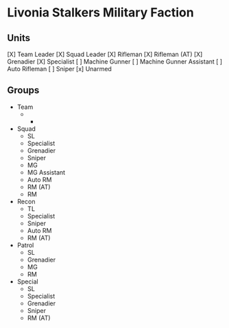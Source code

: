 # Livonia Stalkers Military Faction

## Units
[X] Team Leader
[X] Squad Leader
[X] Rifleman
[X] Rifleman (AT)
[X] Grenadier
[X] Specialist
[ ] Machine Gunner
[ ] Machine Gunner Assistant
[ ] Auto Rifleman
[ ] Sniper
[x] Unarmed

## Groups
- Team
    - *
- Squad
    - SL
    - Specialist
    - Grenadier
    - Sniper
    - MG
    - MG Assistant
    - Auto RM
    - RM (AT)
    - RM
- Recon
    - TL
    - Specialist
    - Sniper
    - Auto RM
    - RM (AT)
- Patrol
    - SL
    - Grenadier
    - MG
    - RM
- Special
    - SL
    - Specialist
    - Grenadier
    - Sniper
    - RM (AT)

